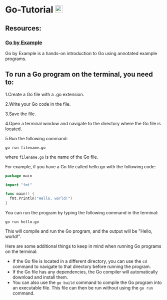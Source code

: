 # Go-Tutorial <img src="https://github.com/vidyesh95/Go-Tutorial/assets/13806493/ab0f1d12-9f5b-4c1e-ab05-f6cde0d372db" alt="drawing" width="24"/>

## Resources:

### [Go by Example](https://gobyexample.com/)

Go by Example is a hands-on introduction to Go using annotated example programs.

## To run a Go program on the terminal, you need to:

1.Create a Go file with a .go extension.

2.Write your Go code in the file.

3.Save the file.

4.Open a terminal window and navigate to the directory where the Go file is located.

5.Run the following command:

```shell
go run filename.go
```

where `filename.go` is the name of the Go file.

For example, if you have a Go file called hello.go with the following code:
```go
package main

import "fmt"

func main() {
  fmt.Println("Hello, world!")
}
```
You can run the program by typing the following command in the terminal:

```shell
go run hello.go
```

This will compile and run the Go program, and the output will be "Hello, world!".

Here are some additional things to keep in mind when running Go programs on the terminal:

- If the Go file is located in a different directory, you can use the ```cd``` command to navigate to that directory before running the program.
- If the Go file has any dependencies, the Go compiler will automatically download and install them.
- You can also use the ```go build``` command to compile the Go program into an executable file. This file can then be run without using the ```go run``` command.
